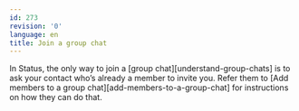 ```yaml
---
id: 273
revision: '0'
language: en
title: Join a group chat
---
```


In Status, the only way to join a [group chat][understand-group-chats] is to ask your contact who’s already a member to invite you. Refer them to [Add members to a group chat][add-members-to-a-group-chat] for instructions on how they can do that.
